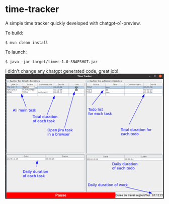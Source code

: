# time-tracker
A simple time tracker quickly developed with chatgpt-o1-preview.

To build:
```shell
$ mvn clean install
```

To launch:
```shell
$ java -jar target/timer-1.0-SNAPSHOT.jar 
```

I didn't change any chatgpt generated code, great job!
![time-tracker-screenshot](./resources/time-tracker-screenshot.png)